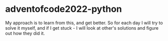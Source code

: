 # adventofcode2022-python

My approach is to learn from this, and get better. So for each day I will try to solve it myself, and if I get stuck - I will look at other's solutions and figure out how they did it.